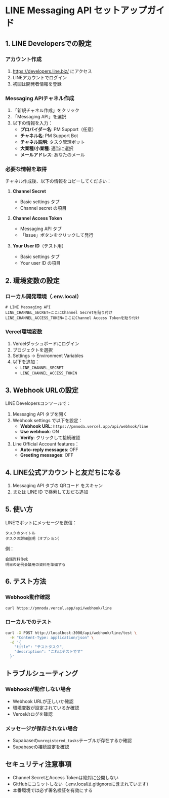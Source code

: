 # LINE Messaging API セットアップガイド

## 1. LINE Developersでの設定

### アカウント作成
1. https://developers.line.biz/ にアクセス
2. LINEアカウントでログイン
3. 初回は開発者情報を登録

### Messaging APIチャネル作成
1. 「新規チャネル作成」をクリック
2. 「Messaging API」を選択
3. 以下の情報を入力：
   - **プロバイダー名**: PM Support（任意）
   - **チャネル名**: PM Support Bot
   - **チャネル説明**: タスク管理ボット
   - **大業種/小業種**: 適当に選択
   - **メールアドレス**: あなたのメール

### 必要な情報を取得
チャネル作成後、以下の情報をコピーしてください：

1. **Channel Secret**
   - Basic settings タブ
   - Channel secret の項目

2. **Channel Access Token**
   - Messaging API タブ
   - 「Issue」ボタンをクリックして発行

3. **Your User ID**（テスト用）
   - Basic settings タブ
   - Your user ID の項目

## 2. 環境変数の設定

### ローカル開発環境（.env.local）
```env
# LINE Messaging API
LINE_CHANNEL_SECRET=ここにChannel Secretを貼り付け
LINE_CHANNEL_ACCESS_TOKEN=ここにChannel Access Tokenを貼り付け
```

### Vercel環境変数
1. Vercelダッシュボードにログイン
2. プロジェクトを選択
3. Settings → Environment Variables
4. 以下を追加：
   - `LINE_CHANNEL_SECRET`
   - `LINE_CHANNEL_ACCESS_TOKEN`

## 3. Webhook URLの設定

LINE Developersコンソールで：
1. Messaging API タブを開く
2. Webhook settings で以下を設定：
   - **Webhook URL**: `https://pmnoda.vercel.app/api/webhook/line`
   - **Use webhook**: ON
   - **Verify**: クリックして接続確認
3. Line Official Account features：
   - **Auto-reply messages**: OFF
   - **Greeting messages**: OFF

## 4. LINE公式アカウントと友だちになる

1. Messaging API タブの QRコード をスキャン
2. または LINE ID で検索して友だち追加

## 5. 使い方

LINEでボットにメッセージを送信：
```
タスクのタイトル
タスクの詳細説明（オプション）
```

例：
```
会議資料作成
明日の定例会議用の資料を準備する
```

## 6. テスト方法

### Webhook動作確認
```bash
curl https://pmnoda.vercel.app/api/webhook/line
```

### ローカルでのテスト
```bash
curl -X POST http://localhost:3000/api/webhook/line/test \
  -H "Content-Type: application/json" \
  -d '{
    "title": "テストタスク",
    "description": "これはテストです"
  }'
```

## トラブルシューティング

### Webhookが動作しない場合
- Webhook URLが正しいか確認
- 環境変数が設定されているか確認
- Vercelのログを確認

### メッセージが保存されない場合
- Supabaseの`unregistered_tasks`テーブルが存在するか確認
- Supabaseの接続設定を確認

## セキュリティ注意事項

- Channel SecretとAccess Tokenは絶対に公開しない
- GitHubにコミットしない（.env.localは.gitignoreに含まれています）
- 本番環境では必ず署名検証を有効にする